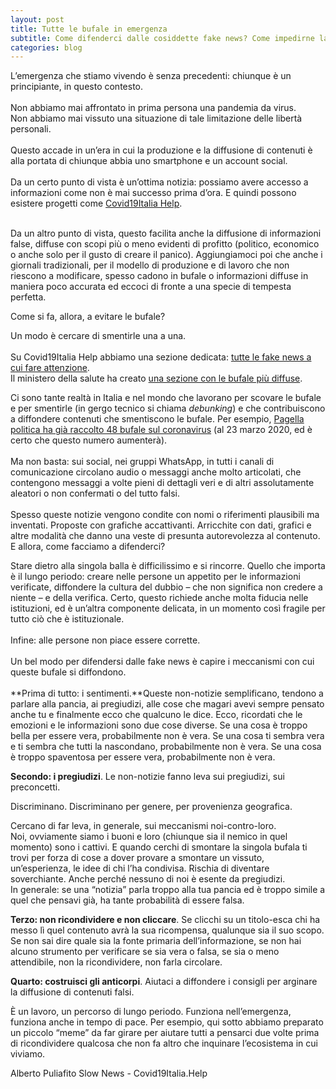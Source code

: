 ```yaml
---
layout: post
title: Tutte le bufale in emergenza
subtitle: Come difenderci dalle cosiddette fake news? Come impedirne la diffusione nel nostro piccolo senza fare la figura di chi sta sempre col ditino alzato?
categories: blog
---
```


L’emergenza che stiamo vivendo è senza precedenti: chiunque è un principiante, in questo contesto.  \
 \
Non abbiamo mai affrontato in prima persona una pandemia da virus. \
Non abbiamo mai vissuto una situazione di tale limitazione delle libertà personali. \
 \
Questo accade in un’era in cui la produzione e la diffusione di contenuti è alla portata di chiunque abbia uno smartphone e un account social. \
 \
Da un certo punto di vista è un’ottima notizia: possiamo avere accesso a informazioni come non è mai successo prima d’ora. E quindi possono esistere progetti come [Covid19Italia Help](https://www.covid19Italia.Help).

 \
Da un altro punto di vista, questo facilita anche la diffusione di informazioni false, diffuse con scopi più o meno evidenti di profitto (politico, economico o anche solo per il gusto di creare il panico). Aggiungiamoci poi che anche i giornali tradizionali, per il modello di produzione e di lavoro che non riescono a modificare, spesso cadono in bufale o informazioni diffuse in maniera poco accurata ed eccoci di fronte a una specie di tempesta perfetta.

Come si fa, allora, a evitare le bufale? 

Un modo è cercare di smentirle una a una. \
 \
Su Covid19Italia Help abbiamo una sezione dedicata: [tutte le fake news a cui fare attenzione](https://www.covid19italia.help/fake-news/). \
Il ministero della salute ha creato [una sezione con le bufale più diffuse](http://www.salute.gov.it/portale/nuovocoronavirus/dettaglioNotizieNuovoCoronavirus.jsp?lingua=italiano&menu=notizie&p=dalministero&id=4276).

Ci sono tante realtà in Italia e nel mondo che lavorano per scovare le bufale e per smentirle (in gergo tecnico si chiama _debunking_) e che contribuiscono a diffondere contenuti che smentiscono le bufale. Per esempio, [Pagella politica ha già raccolto 48 bufale sul coronavirus](https://pagellapolitica.it/blog/show/643/45-bufale-sul-coronavirus) (al 23 marzo 2020, ed è certo che questo numero aumenterà). \
 \
Ma non basta: sui social, nei gruppi WhatsApp, in tutti i canali di comunicazione circolano audio o messaggi anche molto articolati, che contengono messaggi a volte pieni di dettagli veri e di altri assolutamente aleatori o non confermati o del tutto falsi.  \
 \
Spesso queste notizie vengono condite con nomi o riferimenti plausibili ma inventati. Proposte con grafiche accattivanti. Arricchite con dati, grafici e altre modalità che danno una veste di presunta autorevolezza al contenuto. E allora, come facciamo a difenderci?

Stare dietro alla singola balla è difficilissimo e si rincorre. Quello che importa è il lungo periodo: creare nelle persone un appetito per le informazioni verificate, diffondere la cultura del dubbio – che non significa non credere a niente – e della verifica. Certo, questo richiede anche molta fiducia nelle istituzioni, ed è un’altra componente delicata, in un momento così fragile per tutto ciò che è istituzionale.  \
 \
Infine: alle persone non piace essere corrette.  \
 \
Un bel modo per difendersi dalle fake news è capire i meccanismi con cui queste bufale si diffondono. \
 \
**Prima di tutto: i sentimenti.**Queste non-notizie semplificano, tendono a parlare alla pancia, ai pregiudizi, alle cose che magari avevi sempre pensato anche tu e finalmente ecco che qualcuno le dice. Ecco, ricordati che le emozioni e le informazioni sono due cose diverse. Se una cosa è troppo bella per essere vera, probabilmente non è vera. Se una cosa ti sembra vera e ti sembra che tutti la nascondano, probabilmente non è vera. Se una cosa è troppo spaventosa per essere vera, probabilmente non è vera.

**Secondo: i pregiudizi**. Le non-notizie fanno leva sui pregiudizi, sui preconcetti. 

Discriminano. Discriminano per genere, per provenienza geografica. 

Cercano di far leva, in generale, sui meccanismi noi-contro-loro.  \
Noi, ovviamente siamo i buoni e loro (chiunque sia il nemico in quel momento) sono i cattivi. E quando cerchi di smontare la singola bufala ti trovi per forza di cose a dover provare a smontare un vissuto, un’esperienza, le idee di chi l’ha condivisa. Rischia di diventare soverchiante. Anche perché nessuno di noi è esente da pregiudizi.  \
In generale: se una “notizia” parla troppo alla tua pancia ed è troppo simile a quel che pensavi già, ha tante probabilità di essere falsa.

**Terzo: non ricondividere e non cliccare**. Se clicchi su un titolo-esca chi ha messo lì quel contenuto avrà la sua ricompensa, qualunque sia il suo scopo. Se non sai dire quale sia la fonte primaria dell’informazione, se non hai alcuno strumento per verificare se sia vera o falsa, se sia o meno attendibile, non la ricondividere, non farla circolare.

**Quarto: costruisci gli anticorpi**. Aiutaci a diffondere i consigli per arginare la diffusione di contenuti falsi. 

È un lavoro, un percorso di lungo periodo. Funziona nell’emergenza, funziona anche in tempo di pace. Per esempio, qui sotto abbiamo preparato un piccolo “meme” da far girare per aiutare tutti a pensarci due volte prima di ricondividere qualcosa che non fa altro che inquinare l’ecosistema in cui viviamo. 



Alberto Puliafito
Slow News - Covid19Italia.Help

